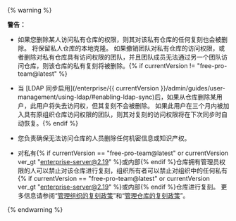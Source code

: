 {% warning %}

**警告：**

- 如果您删除某人访问私有仓库的权限，则其对该私有仓库的任何复刻也会被删除。 将保留私人仓库的本地克隆。 如果撤销团队对私有仓库的访问权限，或者删除对私有仓库具有访问权限的团队，并且团队成员无法通过另一个团队访问仓库，则该仓库的私有复刻将被删除。{% if currentVersion != "free-pro-team@latest" %}
- 当 [LDAP 同步启用](/enterprise/{{ currentVersion }}/admin/guides/user-management/using-ldap/#enabling-ldap-sync)后，如果从仓库删除某用户，此用户将失去访问权，但其复刻不会被删除。 如果此用户在三个月内被加入具有原组织仓库访问权限的团队，则其对复刻的访问权限将在下次同步时自动恢复。{% endif %}
- 您负责确保无法访问仓库的人员删除任何机密信息或知识产权。

- 对私有{% if currentVersion == "free-pro-team@latest" or currentVersion ver_gt "enterprise-server@2.19" %}或内部{% endif %}仓库拥有管理员权限的人可以禁止对该仓库进行复刻，组织所有者可以禁止对组织中的任何私有{% if currentVersion == "free-pro-team@latest" or currentVersion ver_gt "enterprise-server@2.19" %}或内部{% endif %}仓库进行复刻。 更多信息请参阅“[管理组织的复刻政策](/github/setting-up-and-managing-organizations-and-teams/managing-the-forking-policy-for-your-organization)”和“[管理仓库的复刻政策](/github/administering-a-repository/managing-the-forking-policy-for-your-repository)”。

{% endwarning %}
